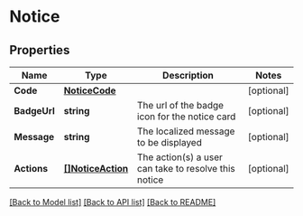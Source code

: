 # Notice

## Properties

Name | Type | Description | Notes
------------ | ------------- | ------------- | -------------
**Code** | [**NoticeCode**](NoticeCode.md) |  | [optional] 
**BadgeUrl** | **string** | The url of the badge icon for the notice card | [optional] 
**Message** | **string** | The localized message to be displayed | [optional] 
**Actions** | [**[]NoticeAction**](NoticeAction.md) | The action(s) a user can take to resolve this notice | [optional] 

[[Back to Model list]](../README.md#documentation-for-models) [[Back to API list]](../README.md#documentation-for-api-endpoints) [[Back to README]](../README.md)


